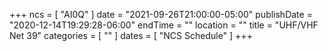 +++
ncs = [ "AI0Q" ]
date = "2021-09-26T21:00:00-05:00"
publishDate = "2020-12-14T19:29:28-06:00"
endTime = ""
location = ""
title = "UHF/VHF Net 39"
categories = [ "" ]
dates = [ "NCS Schedule" ]
+++
